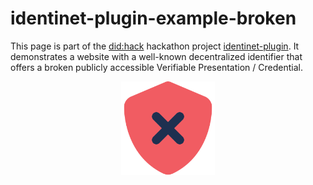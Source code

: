 # identinet-plugin-example-broken

This page is part of the [did:hack](https://didhack.xyz/) hackathon project
[identinet-plugin](https://github.com/identinet/identinet-plugin). It
demonstrates a website with a well-known decentralized identifier that offers a
broken publicly accessible Verifiable Presentation / Credential.

<div style="display: flex; justify-content: center;">
  <img src="./icons/shield-xmark.svg" width="150" />
</div>
